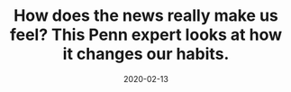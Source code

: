 ---
title: "How does the news really make us feel? This Penn expert
looks at how it changes our habits."
date: 2020-02-13
publishDate: 2020-02-13
authors: ["Cassie Owens"]
publication_types: ["0"]
image:
  preview_only: true
publication: "*The Philadelphia Inquirer*"
publication_short: "*The Philadelphia Inquirer*"
links:
- name: "Link to The Philadelphia Inquirer"
  url: "https://www.inquirer.com/politics/donald-trump-news-politics-emotions-overwhelmed-anxiety-maria-celeste-wagner-20200213.html"
featured: true
--- 
